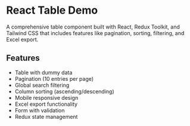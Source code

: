# React Table Demo

A comprehensive table component built with React, Redux Toolkit, and Tailwind CSS that includes features like pagination, sorting, filtering, and Excel export.

## Features

- Table with dummy data
- Pagination (10 entries per page)
- Global search filtering
- Column sorting (ascending/descending)
- Mobile responsive design
- Excel export functionality
- Form with validation
- Redux state management
